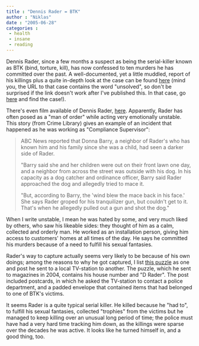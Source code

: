 ```yaml
---
title : "Dennis Rader = BTK"
author : "Niklas"
date : "2005-06-28"
categories : 
 - health
 - insane
 - reading
---
```


Dennis Rader, since a few months a suspect as being the serial-killer known as BTK (bind, torture, kill), has now confessed to ten murders he has committed over the past. A well-documented, yet a little muddled, report of his killings plus a quite in-depth look at the case can be found [here](http://www.crimelibrary.com/serial_killers/unsolved/btk) (mind you, the URL to that case contains the word "unsolved", so don't be surprised if the link doesn't work after I've published this. In that case, go [here](http://www.crimelibrary.com/serial_killers) and find the case!).

There's even film available of Dennis Rader, [here](http://www.ksn.com/news/stories/7036051.html). Apparently, Rader has often posed as a "man of order" while acting very emotionally unstable. This story (from Crime Library) gives an example of an incident that happened as he was working as "Compliance Supervisor":

> ABC News reported that Donna Barry, a neighbor of Rader's who has known him and his family since she was a child, had seen a darker side of Rader.
> 
> "Barry said she and her children were out on their front lawn one day, and a neighbor from across the street was outside with his dog. In his capacity as a dog catcher and ordinance officer, Barry said Rader approached the dog and allegedly tried to mace it.
> 
> "But, according to Barry, the 'wind blew the mace back in his face.' She says Rader groped for his tranquilizer gun, but couldn't get to it. That's when he allegedly pulled out a gun and shot the dog."

When I write unstable, I mean he was hated by some, and very much liked by others, who saw his likeable sides: they thought of him as a calm, collected and orderly man. He worked as an installation person, giving him access to customers' homes at all times of the day. He says he committed his murders because of a need to fulfill his sexual fantasies.

Rader's way to capture actually seems very likely to be because of his own doings; among the reasons to why he got captured, I list [this puzzle](http://www.crimelibrary.com/graphics/photos/serial_killers/unsolved/btk/btk_puzzle.jpg) as one and post he sent to a local TV-station to another. The puzzle, which he sent to magazines in 2004, contains his house number and "D Rader". The post included postcards, in which he asked the TV-station to contact a police department, and a padded envelope that contained items that had belonged to one of BTK's victims.

It seems Rader is a quite typical serial killer. He killed because he "had to", to fulfill his sexual fantasies, collected "trophies" from the victims but he managed to keep killing over an unusual long period of time; the police must have had a very hard time tracking him down, as the killings were sparse over the decades he was active. It looks like he turned himself in, and a good thing, too.
